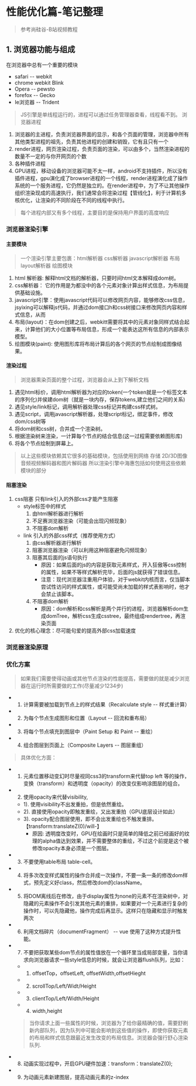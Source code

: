 # 性能优化篇-笔记整理
> 参考尚硅谷-B站视频教程
## 1. 浏览器功能与组成
 在浏览器中总有一个重要的模块
- safari -- webkit
- chrome webkit Blink
- Opera -- pewsto
- forefox -- Gecko
- Ie浏览器 -- Trident
> JS引擎是单线程运行的，进程可以通过任务管理器查看，线程看不到。
浏览器进程
1. 浏览器的主进程，负责浏览器界面的显示，和各个页面的管理，浏览器中所有其他类型进程的祖先，负责其他进程的创建和销毁，它有且只有一个
2. render进程，网页渲染过程，负责页面的渲染，可以由多个，当然渲染进程的数量不一定的与你开网页的个数
3. 各种插件进程
4. GPU进程，移动设备的浏览器可能不太一样，android不支持插件，所以没有插件进程，gpu演化成了browser进程的一个线程，render进程演化成了操作系统的一个服务进程，它仍然是独立的。在render进程中，为了不让其他操作组织渲染现成的高速执行，我们通常会将渲染过程【管线化】，利于计算机多核优化，让渲染的不同阶段在不同的线程中执行。

> 每个进程内部又有多个线程，主要目的是保持用户界面的高度响应

### 浏览器渲染引擎
#### 主要模块
> 一个渲染引擎主要包裹：html解析器 css解析器 javascript解析器 布局layout解析器 绘图模块
1. html 解析器: 解释html文档的解析器，只要时间html文本解释成dom树。
2. css解析器： 它的作用是为都没中的各个元素对象计算出样式信息，为布局提供基础设施。
3. javascript引擎：使用javascript代码可以修改网页内容，能够修改css信息，jsyixing可以解释js代码，并通过dom接口h和css树接口来修改网页内容和样式信息，从而
4. 布局(layout)：在dom创建之后，webkitt需要将其中的元素对象同样式结合起来，计算他们的大小位置等布局信息，形成一个能表达这所有信息的内部表示模型。
5. 绘图模块(paint): 使用图形库将布局计算后的各个网页的节点绘制成图像结果。

#### 渲染过程
> 浏览器熏染页面的整个过程，浏览器会从上到下解析文档
1. 遇见html标价，调用html解析器为对应的token(一个token就是一个标签文本的序列化)并侯建dom树（就是一块内存，保存tokens,建立他们之间的关系)
2. 遇见style/link标记，调用解析器处理css标记并构建css样式树。
3. 遇见script，调用javascript解析器，处理script标记，绑定事件，修改dom/css树等
4. 将dom树和css树，合并成一个渲染树。
5. 根据渲染树来渲染，一计算每个节点的结合信息(这一过程需要依赖图形库)
6. 将各个节点绘制到屏幕上。
> 以上这些模块依赖其它很多的基础模块，包括使用到网络 存储 2D/3D图像 音频视频解码器和图片解码器
> 所以渲染引擎中海惠包括如何使用这些依赖模块的部分

#### 阻塞渲染
1. css阻塞  只有link引入的外部css才能产生阻塞
    - style标签中的样式
        1. 由html解析器进行解析
        2. 不足赛浏览器渲染（可能会出现闪频现象）
        3. 不阻塞dom解析
    - link 引入的外部css样式（推荐使用方式）   
        1. 由css解析器进行解析
        2. 阻塞浏览器渲染（可以利用这种阻塞避免闪频现象）
        3. 阻塞其后面的js语句执行
            - 原因：如果后面的js的内容是获取元素样式，开入狂傲等css控制的属性，如果不等样式解析完毕，后面的js就获得了错误信息。
            - 注意：现代浏览器注重用户体验，对于webkit内核而言，仅当脚本尝试性访问的样式属性，或可能受尚未加载的样式表影响时，他才会禁止该脚本。
        4. 不阻塞dom解析
            - 原因：dom解析和css解析是两个并行的进程，浏览器解析dom生成domTree，解析css生成csstree，最终组成rendertree，再渲染页面
2. 优化的核心理念：尽可能句爱的提高外部css加载速度

### 浏览器渲染原理



### 优化方案
> 如果我们需要使得动画或其他节点渲染的性能提高，需要做的就是减少浏览器在运行时所需要做的工作(尽量减少1234步)
 - 1. 计算需要被加载到节点上的样式结果（Recalculate style -- 样式重计算）
 - 2. 为每个节点生成图形和位置（Layout -- 回流和重布局）
 - 3. 将每个节点填充到图层中（Paint Setup 和 Paint -- 重绘）
 - 4. 组合图层到页面上（Composite Layers -- 图层重组）

> 具体优化方面：
+ 1. 元素位置移动变幻时尽量视同css3的transform来代替top left 等的操作，变换（transform）和透明度（opacity）的改变仅影响涂图层的组合。
+ 2. 使用opacity来代替visibility,
  - 1). 使用visibility不出发重拍，但是依然重绘。
  - 2). 直接使用opacity即触发重绘，又出发重拍（GPU底层设计如此）
  - 3). opacity配合图层使用，即不会出发重绘也不触发重排。【transform:translateZ(0)/will-】
    * 原因: 透明度改变时，GPU在绘画时只是简单的降低之前已经画好的纹理的alpha值达到效果，并不需要整体的重绘，不过这个前提是这个被修改opacity本身必须是一个图层。
+ 3. 不要使用table布局 table-cell。
+ 4. 将多次改变样式属性的操作合并成一次操作，不要一条一条的修改dom样式，预先定义好class，然后修改dom的className。
+ 5. 将DOM离线后在修改，由于display属性为none的元素不在渲染树中，对隐藏的元素操作不会引发其他元素的重排，如果要对一个元素进行复杂的操作时，可以先隐藏他，操作完成后再显示。这样只在隐藏和显示时触发两次
+ 6. 利用文档碎片（documentFragment） -- vue 使用了这种方式提升性能。
+ 7. 不要把获取某些dom节点的属性值放在一个循环里当成局部变量，当你请求向浏览器请求一些style信息的时候，就会让浏览器flush队列，比如：
  - 1. offsetTop，offsetLeft, offsetWidth,offsetHieght
  - 2. scrollTop/Left/Widt/Height
  - 3. clientTop/Left/Width/Height
  - 4. width,height
  > 当你请求上面一些属性的时候，浏览器为了给你最精确的值，需要舒刷新内部队列，因为队列中可能会影响到这些值的操作，即使你获取元素的布局和样式信息跟最近发生改变的布局信息。浏览器会强行舒心渲染队列.
+ 8. 动画实现过程中，开启GPU硬件加速：transform：translateZ(0);
+ 9. 为动画元素新建图层，提高动画元素的z-index